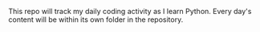 This repo will track my daily coding activity as I learn Python. Every day's content will be within its own folder in the repository.
